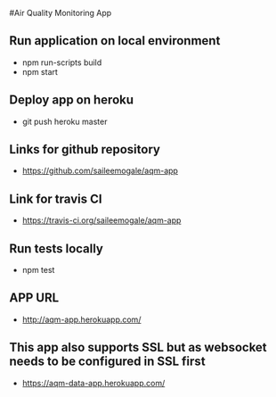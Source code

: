 #Air Quality Monitoring App

## Run application on local environment
- npm run-scripts build
- npm start

## Deploy app on heroku
- git push heroku master

## Links for github repository

- https://github.com/saileemogale/aqm-app

## Link for travis CI
- https://travis-ci.org/saileemogale/aqm-app

## Run tests locally
- npm test

## APP URL
- http://aqm-app.herokuapp.com/

## This app also supports SSL but as websocket needs to be configured in SSL first
- https://aqm-data-app.herokuapp.com/

